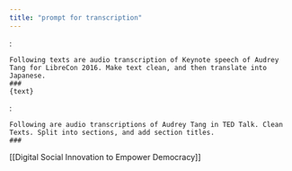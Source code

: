```yaml
---
title: "prompt for transcription"
---
```


:

```
Following texts are audio transcription of Keynote speech of Audrey Tang for LibreCon 2016. Make text clean, and then translate into Japanese.
###
{text}
```


:

```
Following are audio transcriptions of Audrey Tang in TED Talk. Clean Texts. Split into sections, and add section titles.
###
```

[[Digital Social Innovation to Empower Democracy]]
